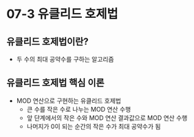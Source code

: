 # 07-3 유클리드 호제법
## 유클리드 호제법이란?
- 두 수의 최대 공약수를 구하는 알고리즘
## 유클리드 호제법 핵심 이론
- MOD 연산으로 구현하는 유클리드 호제법
  - 큰 수를 작은 수로 나누는 MOD 연산 수행
  - 앞 단계에서의 작은 수와 MOD 연산 결과값으로 MOD 연산 수행
  - 나머지가 0이 되는 순간의 작은 수가 최대 공약수가 됨
